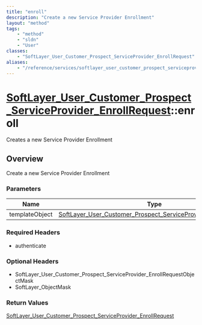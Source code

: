 ```yaml
---
title: "enroll"
description: "Create a new Service Provider Enrollment"
layout: "method"
tags:
    - "method"
    - "sldn"
    - "User"
classes:
    - "SoftLayer_User_Customer_Prospect_ServiceProvider_EnrollRequest"
aliases:
    - "/reference/services/softlayer_user_customer_prospect_serviceprovider_enrollrequest/enroll"
---
```

# [SoftLayer_User_Customer_Prospect_ServiceProvider_EnrollRequest](/reference/services/SoftLayer_User_Customer_Prospect_ServiceProvider_EnrollRequest)::enroll

Creates a new Service Provider Enrollment


## Overview 
Create a new Service Provider Enrollment 

### Parameters 
|Name | Type | Description |
| --- | --- | --- |
|templateObject| <a href='/reference/datatypes/SoftLayer_User_Customer_Prospect_ServiceProvider_EnrollRequest'>SoftLayer_User_Customer_Prospect_ServiceProvider_EnrollRequest </a>| |


### Required Headers
* authenticate

### Optional Headers
* SoftLayer_User_Customer_Prospect_ServiceProvider_EnrollRequestObjectMask
* SoftLayer_ObjectMask

### Return Values
<a href='/reference/datatypes/SoftLayer_User_Customer_Prospect_ServiceProvider_EnrollRequest'>SoftLayer_User_Customer_Prospect_ServiceProvider_EnrollRequest </a>

